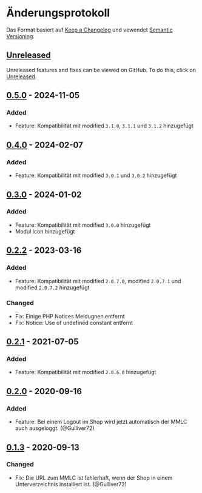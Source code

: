 # Änderungsprotokoll
Das Format basiert auf [Keep a Changelog](https://keepachangelog.com/en/1.1.0/) und vewendet [Semantic Versioning](https://semver.org/spec/v2.0.0.html).

## [Unreleased]
Unreleased features and fixes can be viewed on GitHub. To do this, click on [Unreleased].

## [0.5.0] - 2024-11-05

### Added
- Feature: Kompatibilität mit modified `3.1.0`, `3.1.1` und `3.1.2` hinzugefügt

## [0.4.0] - 2024-02-07

### Added
- Feature: Kompatibilität mit modified `3.0.1` und `3.0.2` hinzugefügt

## [0.3.0] - 2024-01-02

### Added
- Feature: Kompatibilität mit modified `3.0.0` hinzugefügt
- Modul Icon hinzugefügt

## [0.2.2] - 2023-03-16

### Added
- Feature: Kompatibilität mit modified `2.0.7.0`, modified `2.0.7.1` und modified `2.0.7.2` hinzugefügt

### Changed
- Fix: Einige PHP Notices Meldugnen entfernt
- Fix: Notice: Use of undefined constant entfernt

## [0.2.1] - 2021-07-05

### Added
- Feature: Kompatibilität mit modified `2.0.6.0` hinzugefügt

## [0.2.0] - 2020-09-16

### Added
- Feature: Bei einem Logout im Shop wird jetzt automatisch der MMLC auch ausgeloggt. (@Gulliver72)

## [0.1.3] - 2020-09-13

### Changed
- Fix: Die URL zum MMLC ist fehlerhaft, wenn der Shop in einem Unterverzeichnis installiert ist. (@Gulliver72)


[Unreleased]: https://github.com/RobinTheHood/mmlc-admin/compare/0.5.0...HEAD
[0.5.0]: https://github.com/RobinTheHood/mmlc-admin/compare/0.4.0...0.5.0
[0.4.0]: https://github.com/RobinTheHood/mmlc-admin/compare/0.3.0...0.4.0
[0.3.0]: https://github.com/RobinTheHood/mmlc-admin/compare/0.2.2...0.3.0
[0.2.2]: https://github.com/RobinTheHood/mmlc-admin/compare/0.2.1...0.2.1
[0.2.1]: https://github.com/RobinTheHood/mmlc-admin/compare/0.2.0...0.2.1
[0.2.0]: https://github.com/RobinTheHood/mmlc-admin/compare/0.1.3...0.2.0
[0.1.3]: https://https://github.com/RobinTheHood/mmlc-admin/releases/tag/0.1.3
